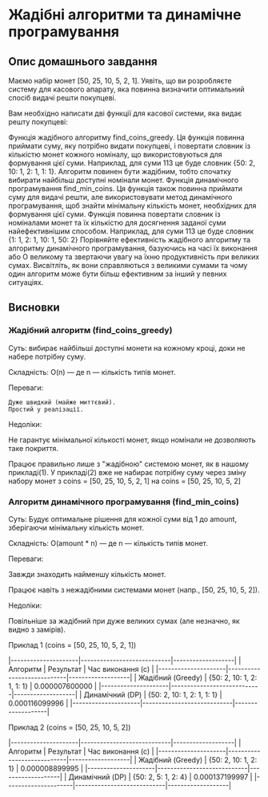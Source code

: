 # Жадібні алгоритми та динамічне програмування

## Опис домашнього завдання

Маємо набір монет [50, 25, 10, 5, 2, 1]. Уявіть, що ви розробляєте систему для касового апарату, яка повинна визначити оптимальний
спосіб видачі решти покупцеві.

Вам необхідно написати дві функції для касової системи, яка видає решту покупцеві:

Функція жадібного алгоритму find_coins_greedy. Ця функція повинна приймати суму, яку потрібно видати покупцеві, і повертати словник із
кількістю монет кожного номіналу, що використовуються для формування цієї суми. Наприклад, для суми 113 це буде словник {50: 2, 10: 1,
2: 1, 1: 1}. Алгоритм повинен бути жадібним, тобто спочатку вибирати найбільш доступні номінали монет.
Функція динамічного програмування find_min_coins. Ця функція також повинна приймати суму для видачі решти, але використовувати метод
динамічного програмування, щоб знайти мінімальну кількість монет, необхідних для формування цієї суми. Функція повинна повертати
словник із номіналами монет та їх кількістю для досягнення заданої суми найефективнішим способом. Наприклад, для суми 113 це буде
словник {1: 1, 2: 1, 10: 1, 50: 2}
Порівняйте ефективність жадібного алгоритму та алгоритму динамічного програмування, базуючись на часі їх виконання або О великому та
звертаючи увагу на їхню продуктивність при великих сумах. Висвітліть, як вони справляються з великими сумами та чому один алгоритм може
бути більш ефективним за інший у певних ситуаціях.

## Висновки

### Жадібний алгоритм (find_coins_greedy)

Суть: вибирає найбільші доступні монети на кожному кроці, доки не набере потрібну суму.

Складність: O(n) — де n — кількість типів монет.

Переваги:

    Дуже швидкий (майже миттєвий).
    Простий у реалізації.

Недоліки:

Не гарантує мінімальної кількості монет, якщо номінали не дозволяють таке покриття.

Працює правильно лише з "жадібною" системою монет, як в нашому прикладі(1). У прикладі(2) вже не набирає потрібну суму через зміну
набору монет з coins = [50, 25, 10, 5, 2, 1] на coins = [50, 25, 10, 5, 2]

### Алгоритм динамічного програмування (find_min_coins)

Суть: Будує оптимальне рішення для кожної суми від 1 до amount, зберігаючи мінімальну кількість монет.

Складність: O(amount \* n) — де n — кількість типів монет.

Переваги:

Завжди знаходить найменшу кількість монет.

Працює навіть з нежадібними системами монет (напр., [50, 25, 10, 5, 2]).

Недоліки:

Повільніше за жадібний при дуже великих сумах (але незначно, як видно з замірів).

Приклад 1 (coins = [50, 25, 10, 5, 2, 1])

|---------------------|----------------------------|-------------------|
| Алгоритм            | Результат                  | Час виконання (с) |
|---------------------|----------------------------|-------------------|
| Жадібний (Greedy)   | {50: 2, 10: 1, 2: 1, 1: 1} |   0.000007600000  |
|---------------------|----------------------------|-------------------|
| Динамічний (DP)     | {50: 2, 10: 1, 2: 1, 1: 1} |   0.000116099996  |
|---------------------|----------------------------|-------------------|

Приклад 2 (coins = [50, 25, 10, 5, 2])

|---------------------|----------------------------|-------------------|
| Алгоритм | Результат | Час виконання (с) |
|---------------------|----------------------------|-------------------|
| Жадібний (Greedy) | {50: 2, 10: 1, 2: 1} | 0.000008899995 |
|---------------------|----------------------------|-------------------|
| Динамічний (DP) | {50: 2, 5: 1, 2: 4} | 0.000137199997 |
|---------------------|----------------------------|-------------------|
